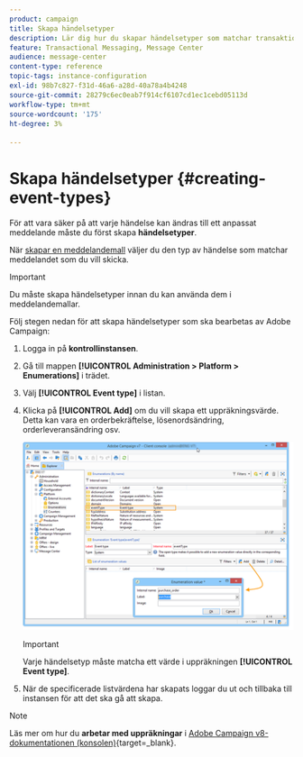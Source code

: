 ```yaml
---
product: campaign
title: Skapa händelsetyper
description: Lär dig hur du skapar händelsetyper som matchar transaktionsmeddelanden som du vill skicka i Adobe Campaign Classic
feature: Transactional Messaging, Message Center
audience: message-center
content-type: reference
topic-tags: instance-configuration
exl-id: 98b7c827-f31d-46a6-a28d-40a78a4b4248
source-git-commit: 28279c6ec0eab7f914cf6107cd1ec1cebd05113d
workflow-type: tm+mt
source-wordcount: '175'
ht-degree: 3%

---
```


# Skapa händelsetyper {#creating-event-types}



För att vara säker på att varje händelse kan ändras till ett anpassat meddelande måste du först skapa **händelsetyper**.

När [skapar en meddelandemall](../../message-center/using/creating-the-message-template.md) väljer du den typ av händelse som matchar meddelandet som du vill skicka.

>[!IMPORTANT]
>
>Du måste skapa händelsetyper innan du kan använda dem i meddelandemallar.

Följ stegen nedan för att skapa händelsetyper som ska bearbetas av Adobe Campaign:

1. Logga in på **kontrollinstansen**.

1. Gå till mappen **[!UICONTROL Administration > Platform > Enumerations]** i trädet.

1. Välj **[!UICONTROL Event type]** i listan.

1. Klicka på **[!UICONTROL Add]** om du vill skapa ett uppräkningsvärde. Detta kan vara en orderbekräftelse, lösenordsändring, orderleveransändring osv.

   ![](assets/messagecenter_eventtype_enum_001.png)

   >[!IMPORTANT]
   >
   >Varje händelsetyp måste matcha ett värde i uppräkningen **[!UICONTROL Event type]**.

1. När de specificerade listvärdena har skapats loggar du ut och tillbaka till instansen för att det ska gå att skapa.

>[!NOTE]
>
>Läs mer om hur du **arbetar med uppräkningar** i [Adobe Campaign v8-dokumentationen (konsolen)](https://experienceleague.adobe.com/en/docs/campaign/campaign-v8/config/settings/enumerations){target=_blank}.



